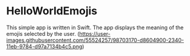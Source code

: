 # HelloWorldEmojis
This simple app is written in Swift. The app displays the meaning of the emojis selected by the user.
(https://user-images.githubusercontent.com/55524257/98703170-d8604900-2340-11eb-9784-d97a7134b4c5.png)
